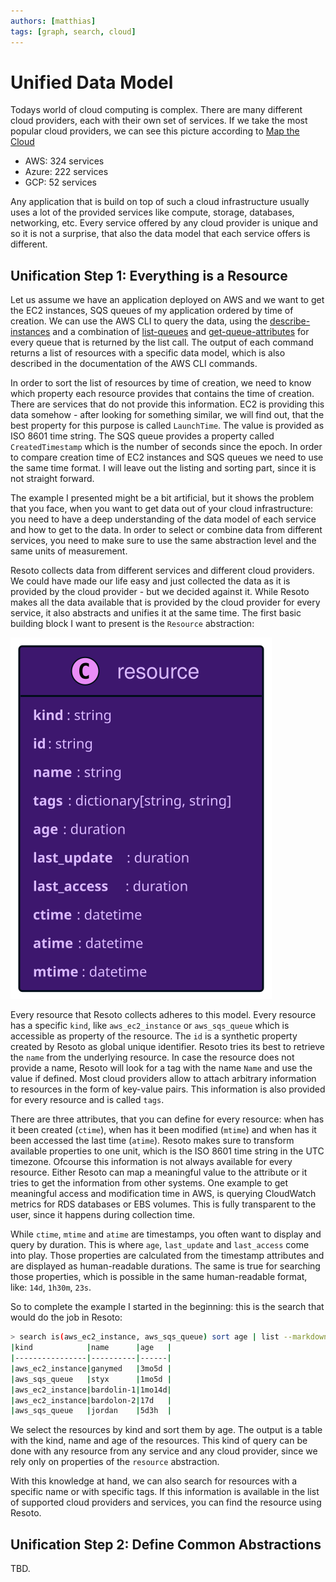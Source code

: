 ```yaml
---
authors: [matthias]
tags: [graph, search, cloud]
---
```


# Unified Data Model

Todays world of cloud computing is complex. There are many different cloud providers, each with their own set of services.
If we take the most popular cloud providers, we can see this picture according to [Map the Cloud](https://mapthe.cloud)
- AWS: 324 services
- Azure: 222 services
- GCP: 52 services

Any application that is build on top of such a cloud infrastructure usually uses a lot of the provided services like compute, storage, databases, networking, etc.
Every service offered by any cloud provider is unique and so it is not a surprise, that also the data model that each service offers is different.

## Unification Step 1: Everything is a Resource

Let us assume we have an application deployed on AWS and we want to get the EC2 instances, SQS queues of my application ordered by time of creation.
We can use the AWS CLI to query the data, using the [describe-instances](https://docs.aws.amazon.com/cli/latest/reference/ec2/describe-instances.html) and a combination of [list-queues](https://docs.aws.amazon.com/cli/latest/reference/sqs/list-queues) and [get-queue-attributes](https://docs.aws.amazon.com/cli/latest/reference/sqs/get-queue-attributes) for every queue that is returned by the list call.
The output of each command returns a list of resources with a specific data model, which is also described in the documentation of the AWS CLI commands.

In order to sort the list of resources by time of creation, we need to know which property each resource provides that contains the time of creation.
There are services that do not provide this information. EC2 is providing this data somehow - after looking for something similar, we will find out, that the best property for this purpose is called `LaunchTime`. The value is provided as ISO 8601 time string.
The SQS queue provides a property called `CreatedTimestamp` which is the number of seconds since the epoch. In order to compare creation time of EC2 instances and SQS queues we need to use the same time format. 
I will leave out the listing and sorting part, since it is not straight forward.

The example I presented might be a bit artificial, but it shows the problem that you face, when you want to get data out of your cloud infrastructure:
you need to have a deep understanding of the data model of each service and how to get to the data. In order to select or combine data from different services, you need to make sure to use the same abstraction level and the same units of measurement.

Resoto collects data from different services and different cloud providers. We could have made our life easy and just collected the data as it is provided by the cloud provider - but we decided against it.
While Resoto makes all the data available that is provided by the cloud provider for every service, it also abstracts and unifies it at the same time. The first basic building block I want to present is the `Resource` abstraction:

![Resource](./img/resource.svg)

Every resource that Resoto collects adheres to this model.
Every resource has a specific `kind`, like `aws_ec2_instance` or `aws_sqs_queue` which is accessible as property of the resource.
The `id` is a synthetic property created by Resoto as global unique identifier. Resoto tries its best to retrieve the `name` from the underlying resource. In case the resource does not provide a name, Resoto will look for a tag with the name `Name` and use the value if defined. 
Most cloud providers allow to attach arbitrary information to resources in the form of key-value pairs. This information is also provided for every resource and is called `tags`.

There are three attributes, that you can define for every resource: when has it been created (`ctime`), when has it been modified (`mtime`) and when has it been accessed the last time (`atime`).
Resoto makes sure to transform available properties to one unit, which is the ISO 8601 time string in the UTC timezone.
Ofcourse this information is not always available for every resource. Either Resoto can map a meaningful value to the attribute or it tries to get the information from other systems.
One example to get meaningful access and modification time in AWS, is querying CloudWatch metrics for RDS databases or EBS volumes.
This is fully transparent to the user, since it happens during collection time.

While `ctime`, `mtime` and `atime` are timestamps, you often want to display and query by duration.
This is where `age`, `last_update` and `last_access` come into play. Those properties are calculated from the timestamp attributes and are displayed as human-readable durations.
The same is true for searching those properties, which is possible in the same human-readable format, like: `14d`, `1h30m`, `23s`.

So to complete the example I started in the beginning: this is the search that would do the job in Resoto:

```bash
> search is(aws_ec2_instance, aws_sqs_queue) sort age | list --markdown kind, name, age
​|kind            |name      |age   |
​|----------------|----------|------|
​|aws_ec2_instance|ganymed   |3mo5d |
​|aws_sqs_queue   |styx      |1mo5d |
​|aws_ec2_instance|bardolin-1|1mo14d|
​|aws_ec2_instance|bardolon-2|17d   |
​|aws_sqs_queue   |jordan    |5d3h  |
```

We select the resources by kind and sort them by age. The output is a table with the kind, name and age of the resources.
This kind of query can be done with any resource from any service and any cloud provider, since we rely only on properties of the `resource` abstraction. 

With this knowledge at hand, we can also search for resources with a specific name or with specific tags.
If this information is available in the list of supported cloud providers and services, you can find the resource using Resoto.


## Unification Step 2: Define Common Abstractions

TBD.


